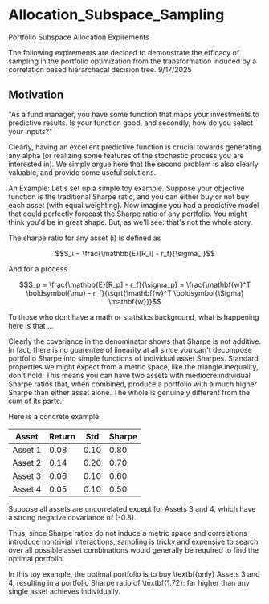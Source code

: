 # Allocation_Subspace_Sampling
Portfolio Subspace Allocation Expirements

The following expirements are decided to demonstrate the efficacy of sampling in the portfolio optimization from the transformation induced by a correlation based hierarchacal decision tree. 9/17/2025

## Motivation


"As a fund manager, you have some function that maps your investments to predictive results. Is your function good, and secondly, how do you select your inputs?"

Clearly, having an excellent predictive function is crucial towards generating any alpha (or realizing some features of the stochastic process you are interested in). We simply argue here that the second problem is also clearly valuable, and provide some useful solutions. 

An Example: 
Let's set up a simple toy example. Suppose your objective function is the traditional Sharpe ratio, and you can either buy or not buy each asset (with equal weighting). Now imagine you had a predictive model that could perfectly forecast the Sharpe ratio of any portfolio. You might think you'd be in great shape. But, as we'll see: that's not the whole story.

The sharpe ratio for any asset (i) is defined as

$$S_i = \frac{\mathbb{E}[R_i] - r_f}{\sigma_i}$$

And for a process 

$$S_p = \frac{\mathbb{E}[R_p] - r_f}{\sigma_p} = \frac{\mathbf{w}^T \boldsymbol{\mu} - r_f}{\sqrt{\mathbf{w}^T \boldsymbol{\Sigma} \mathbf{w}}}$$

To those who dont have a math or statistics background, what is happening here is that ...

Clearly the covariance in the denominator shows that Sharpe is not additive. In fact, there is no guarentee of linearity at all since you can't decompose portfolio Sharpe into simple functions of individual asset Sharpes. Standard properties we might expect from a metric space, like the triangle inequality, don't hold. This means you can have two assets with mediocre individual Sharpe ratios that, when combined, produce a portfolio with a much higher Sharpe than either asset alone. The whole is genuinely different from the sum of its parts. 


Here is a concrete example


| Asset   | Return | Std  | Sharpe |
|---------|--------|------|--------|
| Asset 1 | 0.08   | 0.10 | 0.80   |
| Asset 2 | 0.14   | 0.20 | 0.70   |
| Asset 3 | 0.06   | 0.10 | 0.60   |
| Asset 4 | 0.05   | 0.10 | 0.50   |

Suppose all assets are uncorrelated except for Assets 3 and 4, which have a strong negative covariance of \(-0.8\). 

Thus, since Sharpe ratios do not induce a metric space and correlations introduce nontrivial interactions, sampling is tricky and expensive to search over all possible asset combinations would generally be required to find the optimal portfolio. 

In this toy example, the optimal portfolio is to buy \textbf{only} Assets 3 and 4, resulting in a portfolio Sharpe ratio of \textbf{1.72}: far higher than any single asset achieves individually.

